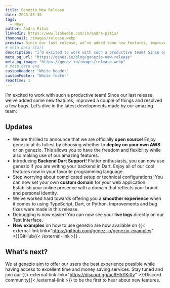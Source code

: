 ```yaml
---
title: Genezio New Release
date: 2023-05-30
tags:
  - News
author: Andra Pitis
linkedIn: https://www.linkedin.com/in/andra-pitis/
thumbnail: /images/release.webp
preview: Since our last release, we’ve added some new features, improved a couple of things and resolved a few bugs
# meta data start
description: "I’m excited to work with such a productive team! Since our last release, we’ve added some new features, improved a couple of things and resolved a few bugs. Let’s dive in the latest developments made by our amazing team"
meta_og_url: "https://genez.io/blog/genezio-new-release"
meta_og_image: "https://genez.io/images/release.webp"
# meta data end
customHeader: "White header"
customFooter: "White footer"
readTime: 1
---
```


<!-----

Yay, no errors, warnings, or alerts!

Conversion time: 0.338 seconds.


Using this Markdown file:

1. Paste this output into your source file.
2. See the notes and action items below regarding this conversion run.
3. Check the rendered output (headings, lists, code blocks, tables) for proper
   formatting and use a linkchecker before you publish this page.

Conversion notes:

* Docs to Markdown version 1.0β34
* Tue May 30 2023 03:48:08 GMT-0700 (PDT)
* Source doc: genezio New Release
----->

I’m excited to work with such a productive team! Since our last release, we’ve added some new features, improved a couple of things and resolved a few bugs. Let’s dive in the latest developments made by our amazing team:

## Updates

- We are thrilled to announce that we are officially **open source**! Enjoy genezio at its fullest by choosing whether to **deploy on your own AWS** or on genezio. This allows you to have the freedom and flexibility while also making use of our amazing features.
- Introducing **Backend Dart Support**! Flutter enthusiasts, you can now use genezio if you are writing your backend in Dart. Enjoy all of our cool features now in your favorite programming language.
- Stop worrying about complicated setup or technical configurations! You can now set your own **custom domain** for your web application. Establish your online presence with a domain that reflects your brand and personal identity.
- We’ve worked hard towards offering you a **smoother experience** when it comes to using TypeScript, Dart, or Python. Improvements and bug fixes were made in this release.
- Debugging is now easier! You can now see your **live logs** directly on our Test Interface.
- **New examples** on how to use genezio are now available on {{< external-link link="https://github.com/genez-io/genezio-examples" >}}GitHub{{< /external-link >}}
  .

## What’s next?

We at genezio aim to offer our users the best experience possible while having access to excellent time and money saving services. Stay tuned and join our {{< external-link link="https://discord.gg/uc9H5YKjXv" >}}Discord community{{< /external-link >}}
to be the first to hear about new features.
